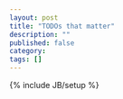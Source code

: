 ```yaml
---
layout: post
title: "TODOs that matter"
description: ""
published: false
category: 
tags: []
---
```

{% include JB/setup %}
